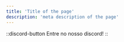 ```yaml
---
title: 'Title of the page'
description: 'meta description of the page'
---
```


::discord-button
Entre no nosso discord!
::

<!-- Content of the page -->